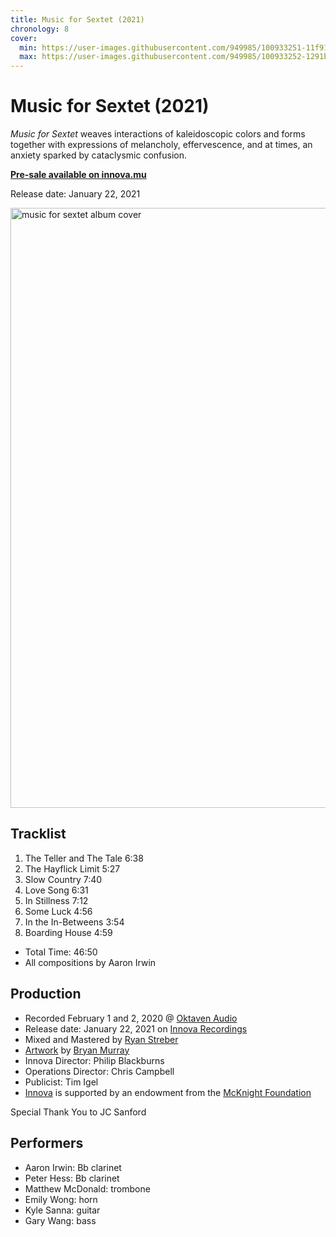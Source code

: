 ```yaml
---
title: Music for Sextet (2021)
chronology: 8
cover:
  min: https://user-images.githubusercontent.com/949985/100933251-11f91f80-34bb-11eb-90bb-5f62a4284d93.jpg
  max: https://user-images.githubusercontent.com/949985/100933252-1291b600-34bb-11eb-8e8e-83f9ee2b056a.jpg
---
```


# Music for Sextet (2021)

<cite>Music for Sextet</cite> weaves interactions of kaleidoscopic colors and forms together with expressions of melancholy, effervescence, and at times, an anxiety sparked by cataclysmic confusion.

[**Pre-sale available on innova.mu**](https://www.innova.mu/albums/aaron-irwin/music-sextet)

Release date: <time datetime="2021-01-22">January 22, 2021</time>

<img
  data-via="https://github.com/ryanve/aaronirwin.com/issues/104"
  alt="music for sextet album cover"  
  width="960"
  height="960"
  src="https://user-images.githubusercontent.com/949985/100933252-1291b600-34bb-11eb-8e8e-83f9ee2b056a.jpg"
  />

## Tracklist

1. The Teller and The Tale 6:38
2. The Hayflick Limit 5:27
3. Slow Country 7:40
4. Love Song 6:31
5. In Stillness 7:12
6. Some Luck 4:56
7. In the In-Betweens 3:54
8. Boarding House 4:59

- Total Time: 46:50
- All compositions by Aaron Irwin

## Production

- Recorded February 1 and 2, 2020 @ [Oktaven Audio](http://www.oktavenaudio.com)
- Release date: <time datetime="2021-01-22">January 22, 2021</time> on [Innova Recordings](https://www.innova.mu/albums/aaron-irwin/music-sextet)
- Mixed and Mastered by [Ryan Streber](http://www.ryanstreber.com)
- [Artwork](https://www.innova.mu/sites/default/files/album/files/726708605926-itunes-booklet.pdf) by [Bryan Murray](http://www.bryanmurray.net)
- Innova Director: Philip Blackburns
- Operations Director: Chris Campbell
- Publicist: Tim Igel
- [Innova](https://www.innova.mu) is supported by an endowment from the [McKnight Foundation](https://www.mcknight.org)

Special Thank You to JC Sanford

## Performers

- Aaron Irwin: Bb clarinet
- Peter Hess: Bb clarinet
- Matthew McDonald: trombone
- Emily Wong: horn
- Kyle Sanna: guitar
- Gary Wang: bass
